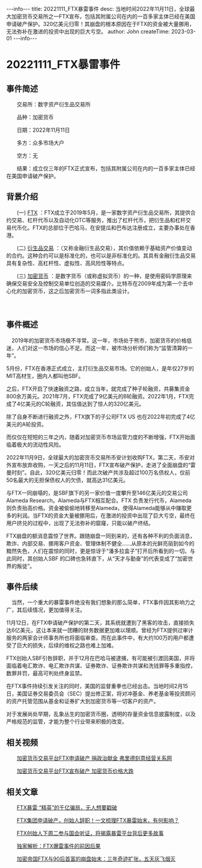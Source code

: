 ---info---
title: 20221111_FTX暴雷事件
desc: 当地时间2022年11月11日，全球最大加密货币交易所之一FTX宣布，包括其附属公司在内的一百多家主体已经在美国申请破产保护。320亿美元归零！其崩盘的根本原因在于FTX的资金被大量挪用，无法弥补在激进的投资中出现的巨大亏空。
author: John
createTime: 2023-03-01
---info---

# 20221111_FTX暴雷事件

## 事件简述
　　交易所：数字资产衍生品交易所
  
　　品种：加密货币
  
　　日期：2022年11月11日
  
　　多方：众多市场大户
  
　　空方：无

　　结果：成立仅三年的FTX正式宣布，包括其附属公司在内的一百多家主体已经在美国申请破产保护。

## 背景介绍

　　(一) [FTX](https://baike.baidu.com/item/FTX/10078739?fr=aladdin) ：FTX成立于2019年5月，是一家数字资产衍生品交易所，其提供合约交易、杠杆代币以及自动化OTC等服务，推出了杠杆代币，把衍生品和杠杆交易代币化。FTX的总部位于巴哈马，在安提瓜和巴布达注册成立，主要办事处在香港。

　　(二) [衍生品交易](https://baike.baidu.com/item/%E9%87%91%E8%9E%8D%E8%A1%8D%E7%94%9F%E5%93%81%E4%BA%A4%E6%98%93?fromtitle=%E8%A1%8D%E7%94%9F%E5%93%81%E4%BA%A4%E6%98%93&fromid=7133516&fromModule=lemma_search-box) ：（又称金融衍生品交易），其价值依赖于基础资产价值变动的合约。这种合约可以是标准化的，也可以是非标准化的。其具有金融衍生品交易具有复杂性、高杠杆性、虚拟性、高风险性等特点。

　　(三) [加密货币](https://baike.baidu.com/item/%E5%8A%A0%E5%AF%86%E8%B4%A7%E5%B8%81/22415288?fromModule=lemma_search-box) ：是数字货币（或称虚拟货币）的一种，是使用密码学原理来确保交易安全及控制交易单位创造的交易媒介。比特币在2009年成为第一个去中心化的加密货币，这之后加密货币一词多指此类设计。

　
## 事件概述

　2019年的加密货币市场极不寻常。这一年，市场处于熊市，加密货币的价格低迷，人们对这一市场的信心不足。而这一年，被市场分析师们称为“监管清算的一年”。

  5月份，FTX在香港正式成立，主打衍生品交易市场。它的创始人，是年仅27岁的MIT高材生，圈内人都叫他SBF。

  之后，FTX开启了快速融资之路，成立当年，就完成了种子轮融资，共募集资金800余万美元。2021年7月，FTX完成了9亿美元的B轮融资。2022年1月，FTX完成了4亿美元的C轮融资，其估值达到了惊人的320亿美元。

  除了自身不断进行融资之外，FTX旗下的子公司FTX US 也在2022年初完成了4亿美元的A轮投资。

  而仅仅在短短的三年之内，随着对加密货币市场监管力度的不断增强，FTX开始面临着极大的流动性风险。

  2022年11月9日，全球最大的加密货币交易所币安计划收购FTX，第二天，币安对外宣布放弃收购，一天之后的11月11日，FTX宣布破产保护，走进了全面崩盘的“雷曼时刻”。自此，320亿美元归零！而此次破产共涉及超过100万名债权人，仅前50名最大的无担保债权人的欠债，就高达31亿美元。

  与FTX一同崩塌的，是SBF旗下的另一家价值一度攀升至146亿美元的交易公司Alameda Research。Alameda与FTX相互配合。FTX 负责发行代币，Alameda则负责抬高价格。资金被偷偷地转移至Alameda，使得Alameda能够从中赚取更多的利润。当FTX的资金大量被挪用后，在激进的投资中出现了巨大亏空，最终在用户挤兑的过程中，出现了无法弥补的窟窿，只能以破产终结。

  FTX崩盘的额消息震惊了世界。跟随崩盘一同到来的，还有各种不利的负面消息，欺诈、内部交易、挪用客户资金、管理体制不健全……从原本的光鲜亮丽到如今的黯然失色，人们在震惊的同时，更是惊讶于“潘多拉盒子”打开后所看到的一切。与此同时，其创始人SBF 的口碑也急转直下，从“天才与勤奋”的代表变成了“加密世界的叛徒”。


## 事件后续
　当然，一个重大的暴雷事件绝没有我们想象的那么简单，FTX事件因其影响力之广，其后续情况，更加值得关注。

  11月12日，在FTX申请破产保护的第二天，其系统就遭到了黑客的攻击，直接损失达6亿美元，这让本来就一团糟的财务数据更加难以理顺。曾经为FTX提供过审计服务的两家会计师事务所也将面临审查。而在此事件中，有大约100万的用户都遭受了巨大的损失，后续的维权之路也难上加难。

  FTX创始人SBF引咎辞职，并于12月在巴哈马被逮捕，有可能被引渡回美国，并将面临着电汇欺诈、电汇欺诈共谋、证券欺诈、证券欺诈共谋和洗钱罪等多重指控，数罪并罚，最高可判处终身监禁。

  在FTX事件持续引发关注的同时，美国的监督重拳也已经出击。当地时间2月15日，美国证券交易委员会（SEC）提出修正案，将对冲基金、养老基金等投资顾问的资产托管范围从基金和证券扩大到加密货币等一切客户的资产。

  对于发展尚处早期，乱象丛生的加密货币圈，透明的存量资金信息披露制度，以及严格规范的监管，才能为整个行业带来积极的改变。

## 相关视频
 
　　[加密货币交易平台FTX申请破产 捐政治献金 弗里德刻意经营关系网](http://tv.cctv.com/2022/12/12/VIDEfb99TKSXyTtTBK0UmQbi221212.shtml)
			
　　[加密货币交易平台FTX宣布破产 加密货币价格大跌](https://haokan.baidu.com/v?pd=wisenatural&vid=14470718943257769306)

## 相关文章

　　[FTX暴雷 “精英”的千亿骗局，无人想要戳破](https://finance.sina.com.cn/stock/2022-12-20/doc-imxxhwte0669410.shtml)
			 
　　[FTX集团申请破产，创始人辞职！一文梳理FTX暴雷始末，有何影响？](https://baijiahao.baidu.com/s?id=1749256787549932363&wfr=spider&for=pc )
			 
　　[FTX创始人下周二参与国会听证，将揭露暴雷平台背后更多故事](https://baijiahao.baidu.com/s?id=1751870920052934449&wfr=spider&for=pc )
			 
　　[独家解析：FTX爆雷事件的前因后果](https://www.huxiu.com/article/736848.html )
			 
　　[加密帝国FTX与90后首富的崩盘始末：三年奇迹扩张，五天灰飞烟灭](https://baijiahao.baidu.com/s?id=1750430052900225005&wfr=spider&for=pc)
			 
　
